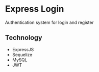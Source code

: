 # Express Login

Authentication system for login and register

## Technology
- ExpressJS
- Sequelize
- MySQL
- JWT

